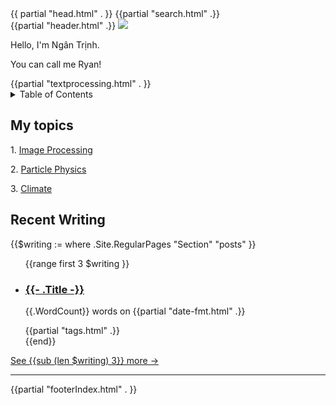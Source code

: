 <!DOCTYPE html>
<html lang="en">
{{ partial "head.html" . }}

<body>
{{partial "search.html" .}}
<div id="index" class="singlePage">
    {{partial "header.html" .}}
    <img id="banner" src="https://thdngan.github.io/quartz/banner.svg" />
    <div class="bio">
	    <article>
            <p>Hello, I'm Ngân Trịnh.</p>
            <p class="delay t-2"> You can call me Ryan!
            <div class="delay stagger">{{partial "textprocessing.html" . }}</div>
        </article>
        <div class="writing-sidebar">
            <div class="delay t-3">
	            <aside class="mainTOC">
    <details {{ if $.Site.Data.config.openToc }}open {{ end }}>
        <summary>Table of Contents</summary>
        {{ .TableOfContents }}
    </details>
</aside>
            </div>
            <div class="delay t-5">
	            <h2>My topics</h2>
	            <p>1. <a href="https://thdngan.github.io/quartz/image-processing/image-processing">Image Processing</a></p>
	            <p>2. <a href="https://thdngan.github.io/quartz/particle-physics/subatomic-particles">Particle Physics</a></p>
	            <p>3. <a href="https://thdngan.github.io/quartz/climate/climate/">Climate</a></p>
	        </div>
	        <div class="delay t-5">
                <h2>Recent Writing</h2>
                {{$writing := where .Site.RegularPages "Section" "posts" }}
                <ul class="delay stagger">
                    {{range first 3 $writing }}
                    <li>
                        <div class="section">
                            <div class="desc">
                                <h3><a href="{{ .Permalink }}">{{- .Title -}}</a></h3>
                            </div>
                            <p class="meta">
                            {{.WordCount}} words on {{partial "date-fmt.html" .}} 
                            </p>
                            {{partial "tags.html" .}}
                        </div>
                    </li>
                    {{end}}
                </ul>
                <a href="/posts">See {{sub (len $writing) 3}} more →</a>
            </div>
    </div>
</div>
<div class="delay t-5">
<hr/>
        {{partial "footerIndex.html" . }}
</div>
</body>
</html>